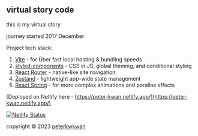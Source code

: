## virtual story code

this is my virtual story

journey started 2017 December

Project tech stack:

1. [Vite](https://vitejs.dev/) - for Über fast local hosting & bundling speeds
2. [styled-components](https://styled-components.com/) - CSS in JS, global theming, and conditional styling
3. [React Router](https://reactrouter.com/) - native-like site navigation
4. [Zustand](https://docs.pmnd.rs/zustand/getting-started/introduction) - lightweight app-wide state management
5. [React Spring](https://www.react-spring.dev/) - for more complex animations and parallax effects

[Deployed on Netlify here - https://peter-kwan.netlify.app/](https://peter-kwan.netlify.app/)

[![Netlify Status](https://api.netlify.com/api/v1/badges/91f60b1f-b576-4b17-8e3f-6c4c257cf24e/deploy-status)](https://app.netlify.com/sites/peter-kwan/deploys)

copyright © 2023 [peterkwkwan](https://github.com/peterkwkwan)
